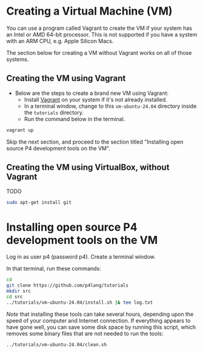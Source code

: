 # Creating a Virtual Machine (VM)

You can use a program called Vagrant to create the VM if your system
has an Intel or AMD 64-bit processor.  This is not supported if you
have a system with an ARM CPU, e.g. Apple Silicon Macs.

The section below for creating a VM without Vagrant works on all of
those systems.


## Creating the VM using Vagrant

+ Below are the steps to create a brand new VM using Vagrant:
  + Install [Vagrant](https://developer.hashicorp.com/vagrant/docs/installation) on your system if it's not already installed.
  + In a terminal window, change to this `vm-ubuntu-24.04` directory
    inside the `tutorials` directory.
  + Run the command below in the terminal.

```bash
vagrant up
```

Skip the next section, and proceed to the section titled "Installing
open source P4 development tools on the VM".

## Creating the VM using VirtualBox, without Vagrant

TODO

```bash
sudo apt-get install git
```


# Installing open source P4 development tools on the VM

Log in as user p4 (password p4).  Create a terminal window.

In that terminal, run these commands:

```bash
cd
git clone https://github.com/p4lang/tutorials
mkdir src
cd src
../tutorials/vm-ubuntu-24.04/install.sh |& tee log.txt
```

*Note* that installing these tools can take several hours, depending
upon the speed of your computer and Internet connection.  If
everything appears to have gone well, you can save some disk space by
running this script, which removes some binary files that are not
needed to run the tools:

```bash
../tutorials/vm-ubuntu-24.04/clean.sh
```
